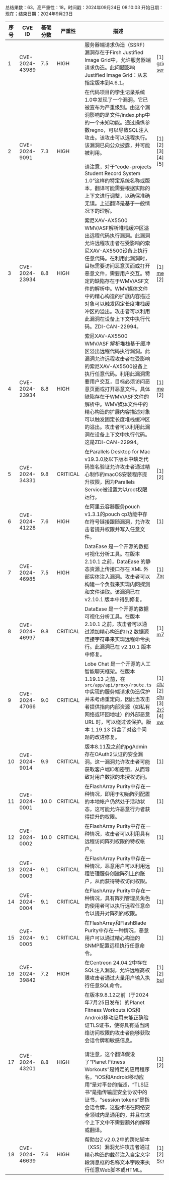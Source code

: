 总结果数：63，高严重性：18，时间戳：2024年09月24日 08:10:03
开始日期：现在；结束日期：2024年9月23日

| 序号 | CVE ID | 基础分数 | 严重性 | 描述 | 参考资料 |
|-----|--------|------------|----------|-------------|------------|
| 1 | CVE-2024-43989 | 7.5  | HIGH | 服务器端请求伪造（SSRF）漏洞存在于Firsh Justified Image Grid中，允许服务器端请求伪造。此问题影响Justified Image Grid：从未指定版本到4.6.1。 | [1]https://patchstack.com/database/vulnerability/justified-image-grid/wordpress-justified-image-grid-plugin-4-6-1-unauthenticated-server-side-request-forgery-ssrf-vulnerability?_s_id=cve |
| 2 | CVE-2024-9091 | 7.3  | HIGH | 在代码项目的学生记录系统1.0中发现了一个漏洞。它已被宣布为严重级别。由这个漏洞影响的是文件/index.php中的一个未知功能。通过操纵参数regno，可以导致SQL注入攻击。该攻击可以远程执行。该漏洞已向公众披露，并可能被利用。<br><br>请注意，对于“code-projects Student Record System 1.0”这样的特定系统名称或版本，翻译可能需要根据实际的上下文进行调整，以确保准确无误。上述翻译是基于一般情况下的理解。 | [1]https://code-projects.org/<br>[2]https://github.com/ppp-src/a/issues/21<br>[3]https://vuldb.com/?ctiid.278269<br>[4]https://vuldb.com/?id.278269<br>[5]https://vuldb.com/?submit.411912 |
| 3 | CVE-2024-23934 | 8.8  | HIGH | 索尼XAV-AX5500 WMV/ASF解析堆栈缓冲区溢出远程代码执行漏洞。此漏洞允许远程攻击者在受影响的索尼XAV-AX5500设备上执行任意代码。在利用此漏洞时，目标需要访问恶意页面或打开恶意文件，需要用户交互。特定的缺陷存在于WMV/ASF文件的解析中。WMV媒体文件中的精心构造的扩展内容描述对象可以触发固定长度堆栈缓冲区的溢出。攻击者可以利用此漏洞在设备上下文中执行代码。ZDI-CAN-22994。 | [1]https://www.sony.com/electronics/support/mobile-cd-players-digital-media-players-xav-series/xav-ax5500/software/00274156<br>[2]https://www.zerodayinitiative.com/advisories/ZDI-24-875/ |
| 4 | CVE-2024-23934 | 8.8  | HIGH | 索尼XAV-AX5500 WMV/ASF 解析堆栈基于缓冲区溢出远程代码执行漏洞。此漏洞允许远程攻击者在受影响的索尼XAV-AX5500设备上执行任意代码。利用此漏洞需要用户交互，目标必须访问恶意页面或打开恶意文件。具体缺陷存在于WMV/ASF文件的解析中。WMV媒体文件中的精心构造的扩展内容描述对象可以触发固定长度堆栈缓冲区的溢出。攻击者可以利用此漏洞在设备上下文中执行代码。这是ZDI-CAN-22994。 | [1]https://www.sony.com/electronics/support/mobile-cd-players-digital-media-players-xav-series/xav-ax5500/software/00274156<br>[2]https://www.zerodayinitiative.com/advisories/ZDI-24-875/ |
| 5 | CVE-2024-34331 | 9.8  | CRITICAL | 在Parallels Desktop for Mac v19.3.0及以下版本中缺乏代码签名验证允许攻击者通过精心制作的macOS安装程序提升权限，因为Parallels Service被设置为以root权限运行。 | [1]https://kb.parallels.com/129860<br>[2]https://khronokernel.com/macos/2024/05/30/CVE-2024-34331.html |
| 6 | CVE-2024-41228 | 7.6  | HIGH | 在阿里云容器服务pouch v1.3.1的pouch cp功能中存在符号链接跟随漏洞，允许攻击者提升权限并写入任意文件。 | [1]https://gist.github.com/cafan/68ed2d065a4b9c1c37c70a18077ad27b |
| 7 | CVE-2024-46985 | 7.5  | HIGH | DataEase 是一个开源的数据可视化分析工具。在版本 2.10.1 之前，DataEase 的静态资源上传接口存在 XML 外部实体注入漏洞。攻击者可以构建一个负载来实现内网探测和文件读取。该漏洞已在 v2.10.1 版本中得到修复。 | [1]https://github.com/dataease/dataease/security/advisories/GHSA-4m9p-7xg6-f4mm |
| 8 | CVE-2024-46997 | 9.8  | CRITICAL | DataEase 是一个开源的数据可视化分析工具。在版本 2.10.1 之前，攻击者可以通过添加精心构造的 h2 数据源连接字符串来实现远程命令执行。此漏洞已在 v2.10.1 版本中修复。 | [1]https://github.com/dataease/dataease/security/advisories/GHSA-h7mj-m72h-qm8w |
| 9 | CVE-2024-47066 | 9.0  | CRITICAL | Lobe Chat 是一个开源的人工智能聊天框架。在版本 1.19.13 之前，在 `src/app/api/proxy/route.ts` 中实现的服务端请求伪造保护并未考虑重定向，因此当攻击者提供指向内部资源（如私有网络或环回地址）的外部恶意 URL 时，可以绕过该保护。版本 1.19.13 包含了对这个问题的改进修复。 | [1]https://github.com/lobehub/lobe-chat/blob/main/src/app/api/proxy/route.ts<br>[2]https://github.com/lobehub/lobe-chat/commit/e960a23b0c69a5762eb27d776d33dac443058faf<br>[3]https://github.com/lobehub/lobe-chat/security/advisories/GHSA-3fc8-2r3f-8wrg<br>[4]https://github.com/lobehub/lobe-chat/security/advisories/GHSA-mxhq-xw3g-rphc |
| 10 | CVE-2024-9014 | 9.9  | CRITICAL | 版本8.11及之前的pgAdmin存在OAuth2认证的安全漏洞。这一漏洞允许攻击者可能获取客户端ID和密钥，从而导致对用户数据的未授权访问。 | [1]https://github.com/pgadmin-org/pgadmin4/issues/7945 |
| 11 | CVE-2024-0001 | 10.0  | CRITICAL | 在FlashArray Purity中存在一种情况，即用于初始阵列配置的本地帐户仍然处于活动状态，这可能允许恶意行为者获得提升的权限。 | [1]https://purestorage.com/security |
| 12 | CVE-2024-0002 | 10.0  | CRITICAL | 在FlashArray Purity中存在一种情况，攻击者可以利用具有远程访问阵列权限的特权帐户。 | [1]https://purestorage.com/security |
| 13 | CVE-2024-0003 | 9.1  | CRITICAL | 在FlashArray Purity中存在一种情况，恶意用户可以利用远程管理服务创建阵列上的账户，从而获得特权访问权限。 | [1]https://purestorage.com/security |
| 14 | CVE-2024-0004 | 9.1  | CRITICAL | 在FlashArray Purity中存在一种情况，具有阵列管理员角色的使用者可以执行远程任意命令以提升对阵列的权限。 | [1]https://purestorage.com/security |
| 15 | CVE-2024-0005 | 9.1  | CRITICAL | 在FlashArray和FlashBlade Purity中存在一种情况，恶意用户可以通过精心构造的SNMP配置远程执行任意命令。 | [1]https://purestorage.com/security |
| 16 | CVE-2024-39842 | 7.2  | HIGH | 在Centreon 24.04.2中存在SQL注入漏洞，允许远程高权限攻击者通过大量用户输入执行任意SQL命令。 | [1]https://github.com/centreon/centreon/releases<br>[2]https://thewatch.centreon.com/latest-security-bulletins-64/security-bulletin-for-centreon-web-3809 |
| 17 | CVE-2024-43201 | 8.8  | HIGH | 在版本9.8.12之前（于2024年7月25日发布）的Planet Fitness Workouts iOS和Android移动应用未能正确验证TLS证书，使得具有适当网络访问权限的攻击者能够获取会话令牌和敏感信息。<br><br>请注意，这个翻译假设了“Planet Fitness Workouts”是特定的应用程序名，“iOS和Android移动应用”是对平台的描述，“TLS证书”是指传输层安全协议中的证书，“session tokens”是指会话令牌，这些术语在网络安全领域内是通用的，并且在这个上下文中不需要额外的解释或翻译。 | [1]https://apps.apple.com/us/app/planet-fitness-workouts/id399857015<br>[2]https://dontvacuum.me/bugs/pf/ |
| 18 | CVE-2024-46639 | 7.6  | HIGH | 帮助台Z v2.0.2中的跨站脚本（XSS）漏洞允许攻击者通过精心构造的载荷注入自定义字段消息框的名称文本字段来执行任意Web脚本或HTML。 | [1]https://gist.github.com/0xashfaq/45c3f300d125468161c3fa6e38576769<br>[2]https://github.com/0xashfaq/-HelpDeskZ-v2.0.2---Stored-Cross-Site-Scripting-XSS- |